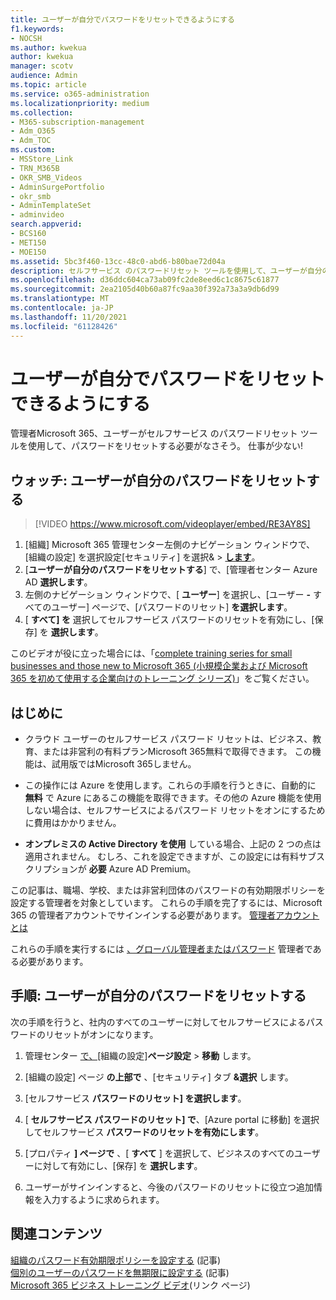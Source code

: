 ```yaml
---
title: ユーザーが自分でパスワードをリセットできるようにする
f1.keywords:
- NOCSH
ms.author: kwekua
author: kwekua
manager: scotv
audience: Admin
ms.topic: article
ms.service: o365-administration
ms.localizationpriority: medium
ms.collection:
- M365-subscription-management
- Adm_O365
- Adm_TOC
ms.custom:
- MSStore_Link
- TRN_M365B
- OKR_SMB_Videos
- AdminSurgePortfolio
- okr_smb
- AdminTemplateSet
- adminvideo
search.appverid:
- BCS160
- MET150
- MOE150
ms.assetid: 5bc3f460-13cc-48c0-abd6-b80bae72d04a
description: セルフサービス のパスワードリセット ツールを使用して、ユーザーが自分のパスワードをリセットできるポリシーを設定する方法について学習します。
ms.openlocfilehash: d36ddc604ca73ab09fc2de8eed6c1c8675c61877
ms.sourcegitcommit: 2ea2105d40b60a87fc9aa30f392a73a3a9db6d99
ms.translationtype: MT
ms.contentlocale: ja-JP
ms.lasthandoff: 11/20/2021
ms.locfileid: "61128426"
---
```

# <a name="let-users-reset-their-own-passwords"></a>ユーザーが自分でパスワードをリセットできるようにする

管理者Microsoft 365、ユーザーがセルフサービス のパスワードリセット ツールを使用[](https://go.microsoft.com/fwlink/p/?LinkId=522677)して、パスワードをリセットする必要がなさそう。 仕事が少ない!
 
## <a name="watch-let-users-reset-their-own-passwords"></a>ウォッチ: ユーザーが自分のパスワードをリセットする

> [!VIDEO https://www.microsoft.com/videoplayer/embed/RE3AY8S]

1. [組織] Microsoft 365 管理センター左側のナビゲーション ウィンドウで、[組織の設定] を選択設定[セキュリティ] を選択&  >  <a href="https://go.microsoft.com/fwlink/p/?linkid=2072756" target="_blank">**します**</a>。
1. [**ユーザーが自分のパスワードをリセットする**] で、[管理者センター Azure AD **選択します**。
1. 左側のナビゲーション ウィンドウで、[ **ユーザー**] を選択し、[ユーザー **-** すべてのユーザー] ページで、[パスワードのリセット] **を選択します**。
1. [ **すべて] を** 選択してセルフサービス パスワードのリセットを有効にし、[保存] を **選択します**。

このビデオが役に立った場合には、「[complete training series for small businesses and those new to Microsoft 365 (小規模企業および Microsoft 365 を初めて使用する企業向けのトレーニング シリーズ)](../../business-video/index.yml)」をご覧ください。
 
## <a name="before-you-begin"></a>はじめに
  
- クラウド ユーザーのセルフサービス パスワード リセットは、ビジネス、教育、または非営利の有料プランMicrosoft 365無料で取得できます。 この機能は、試用版ではMicrosoft 365しません。

- この操作には Azure を使用します。これらの手順を行うときに、自動的に **無料** で Azure にあるこの機能を取得できます。その他の Azure 機能を使用しない場合は、セルフサービスによるパスワード リセットをオンにするために費用はかかりません。

- **オンプレミスの Active Directory を使用** している場合、上記の 2 つの点は適用されません。 むしろ、これを設定できますが、この設定には有料サブスクリプションが **必要** Azure AD Premium。

この記事は、職場、学校、または非営利団体のパスワードの有効期限ポリシーを設定する管理者を対象としています。 これらの手順を完了するには、Microsoft 365 の管理者アカウントでサインインする必要があります。 [管理者アカウントとは](../../business-video/admin-center-overview.md)

これらの手順を実行するには [、グローバル管理者またはパスワード](about-admin-roles.md) 管理者である必要があります。

## <a name="steps-let-people-reset-their-own-passwords"></a>手順: ユーザーが自分のパスワードをリセットする

次の手順を行うと、社内のすべてのユーザーに対してセルフサービスによるパスワードのリセットがオンになります。

1. 管理センター <a href="https://go.microsoft.com/fwlink/p/?linkid=2024339" target="_blank">で、[</a>組織の設定]**ページ設定**  >  **移動** します。

2. [組織の設定] ページ **の上部で** 、[セキュリティ] タブ **&選択** します。
  
3. [セルフサービス **パスワードのリセット] を選択します**。

4. [ **セルフサービス パスワードのリセット] で**、[Azure portal に移動] を選択してセルフサービス **パスワードのリセットを有効にします**。

5. [プロパティ **] ページで** 、[ **すべて** ] を選択して、ビジネスのすべてのユーザーに対して有効にし、[保存] を **選択します**。
  
6. ユーザーがサインインすると、今後のパスワードのリセットに役立つ追加情報を入力するように求められます。

## <a name="related-content"></a>関連コンテンツ

[組織のパスワード有効期限ポリシーを設定する](../manage/set-password-expiration-policy.md) (記事)\
[個別のユーザーのパスワードを無期限に設定する](set-password-to-never-expire.md) (記事)\
[Microsoft 365 ビジネス トレーニング ビデオ](../../business-video/index.yml)(リンク ページ)
